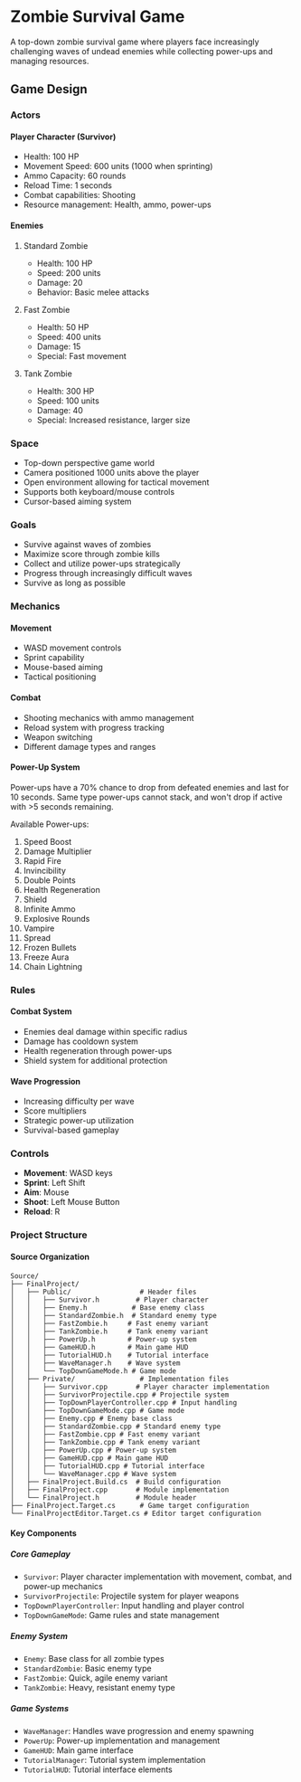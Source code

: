 # Zombie Survival Game

A top-down zombie survival game where players face increasingly challenging waves of undead enemies while collecting power-ups and managing resources.

## Game Design

### Actors

#### Player Character (Survivor)
- Health: 100 HP
- Movement Speed: 600 units (1000 when sprinting)
- Ammo Capacity: 60 rounds
- Reload Time: 1 seconds
- Combat capabilities: Shooting
- Resource management: Health, ammo, power-ups

#### Enemies

1. Standard Zombie
   - Health: 100 HP
   - Speed: 200 units
   - Damage: 20
   - Behavior: Basic melee attacks

2. Fast Zombie
   - Health: 50 HP
   - Speed: 400 units
   - Damage: 15
   - Special: Fast movement

3. Tank Zombie
   - Health: 300 HP
   - Speed: 100 units
   - Damage: 40
   - Special: Increased resistance, larger size

### Space
- Top-down perspective game world
- Camera positioned 1000 units above the player
- Open environment allowing for tactical movement
- Supports both keyboard/mouse controls
- Cursor-based aiming system

### Goals
- Survive against waves of zombies
- Maximize score through zombie kills
- Collect and utilize power-ups strategically
- Progress through increasingly difficult waves
- Survive as long as possible

### Mechanics

#### Movement
- WASD movement controls
- Sprint capability
- Mouse-based aiming
- Tactical positioning

#### Combat
- Shooting mechanics with ammo management
- Reload system with progress tracking
- Weapon switching
- Different damage types and ranges

#### Power-Up System
Power-ups have a 70% chance to drop from defeated enemies and last for 10 seconds. Same type power-ups cannot stack, and won't drop if active with >5 seconds remaining.

Available Power-ups:
1. Speed Boost
2. Damage Multiplier
3. Rapid Fire
4. Invincibility
5. Double Points
6. Health Regeneration
7. Shield
8. Infinite Ammo
9. Explosive Rounds
10. Vampire
11. Spread
12. Frozen Bullets
13. Freeze Aura
14. Chain Lightning


### Rules

#### Combat System
- Enemies deal damage within specific radius
- Damage has cooldown system
- Health regeneration through power-ups
- Shield system for additional protection

#### Wave Progression
- Increasing difficulty per wave
- Score multipliers
- Strategic power-up utilization
- Survival-based gameplay

### Controls
- **Movement**: WASD keys
- **Sprint**: Left Shift
- **Aim**: Mouse
- **Shoot**: Left Mouse Button
- **Reload**: R

### Project Structure

#### Source Organization
```
Source/
├── FinalProject/
│   ├── Public/                 # Header files
│   │   ├── Survivor.h         # Player character
│   │   ├── Enemy.h           # Base enemy class
│   │   ├── StandardZombie.h  # Standard enemy type
│   │   ├── FastZombie.h     # Fast enemy variant
│   │   ├── TankZombie.h     # Tank enemy variant
│   │   ├── PowerUp.h        # Power-up system
│   │   ├── GameHUD.h        # Main game HUD
│   │   ├── TutorialHUD.h    # Tutorial interface
│   │   ├── WaveManager.h    # Wave system
│   │   └── TopDownGameMode.h # Game mode
│   ├── Private/                # Implementation files
│   │   ├── Survivor.cpp       # Player character implementation
│   │   ├── SurvivorProjectile.cpp # Projectile system
│   │   ├── TopDownPlayerController.cpp # Input handling
│   │   ├── TopDownGameMode.cpp # Game mode
│   │   ├── Enemy.cpp # Enemy base class
│   │   ├── StandardZombie.cpp # Standard enemy type
│   │   ├── FastZombie.cpp # Fast enemy variant
│   │   ├── TankZombie.cpp # Tank enemy variant
│   │   ├── PowerUp.cpp # Power-up system
│   │   ├── GameHUD.cpp # Main game HUD
│   │   ├── TutorialHUD.cpp # Tutorial interface
│   │   └── WaveManager.cpp # Wave system
│   ├── FinalProject.Build.cs  # Build configuration
│   ├── FinalProject.cpp       # Module implementation
│   └── FinalProject.h         # Module header
├── FinalProject.Target.cs      # Game target configuration
└── FinalProjectEditor.Target.cs # Editor target configuration
```

#### Key Components

##### Core Gameplay
- `Survivor`: Player character implementation with movement, combat, and power-up mechanics
- `SurvivorProjectile`: Projectile system for player weapons
- `TopDownPlayerController`: Input handling and player control
- `TopDownGameMode`: Game rules and state management

##### Enemy System
- `Enemy`: Base class for all zombie types
- `StandardZombie`: Basic enemy type
- `FastZombie`: Quick, agile enemy variant
- `TankZombie`: Heavy, resistant enemy type

##### Game Systems
- `WaveManager`: Handles wave progression and enemy spawning
- `PowerUp`: Power-up implementation and management
- `GameHUD`: Main game interface
- `TutorialManager`: Tutorial system implementation
- `TutorialHUD`: Tutorial interface elements 
